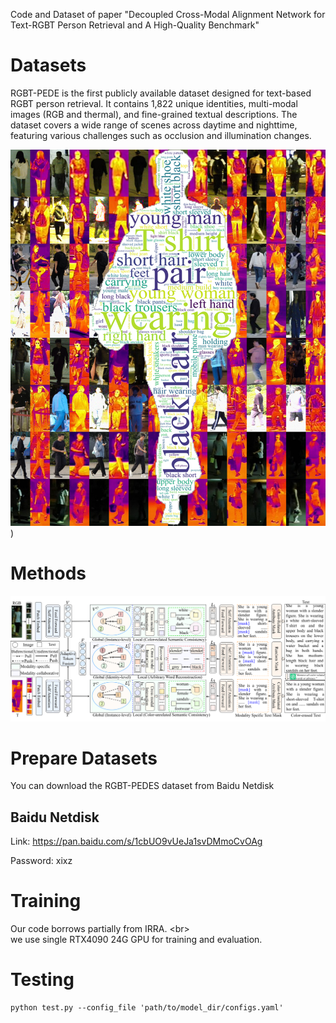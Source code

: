 Code and Dataset of paper "Decoupled Cross-Modal Alignment Network for Text-RGBT Person Retrieval and A High-Quality Benchmark"

# Datasets
RGBT-PEDE is the first publicly available dataset designed for text-based RGBT person retrieval. It contains 1,822 unique identities, multi-modal images (RGB and thermal), and fine-grained textual descriptions. The dataset covers a wide range of scenes across daytime and nighttime, featuring various challenges such as occlusion and illumination changes.

![image](https://github.com/Yifei-AHU/RGBT-PEDE/blob/main/images/Fig10.png?raw=true))

# Methods
![image](https://github.com/Yifei-AHU/RGBT-PEDE/blob/main/images/Fig2.png?raw=true)

# Prepare Datasets

You can download the RGBT-PEDES dataset from Baidu Netdisk

## Baidu Netdisk
Link: https://pan.baidu.com/s/1cbUO9vUeJa1svDMmoCvOAg 

Password: xixz

# Training
Our code borrows partially from IRRA. \<br>  
we use single RTX4090 24G GPU for training and evaluation.

# Testing
```
python test.py --config_file 'path/to/model_dir/configs.yaml'
```
